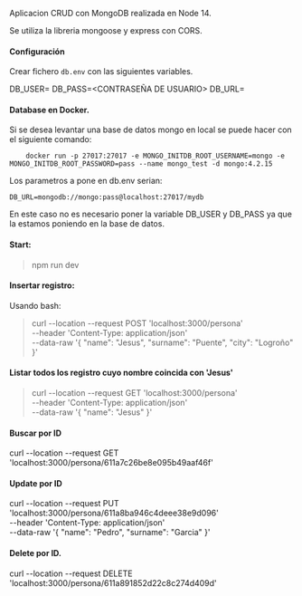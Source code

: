 Aplicacion CRUD con MongoDB realizada en Node 14.

Se utiliza la libreria mongoose  y express con CORS.

#### Configuración

Crear fichero `db.env` con las siguientes variables.

DB_USER=<USUARIO DATABASE>
DB_PASS=<CONTRASEÑA DE USUARIO>
DB_URL=<URL CONEXION>


#### Database en Docker.
Si se desea levantar una base de datos mongo en local se puede hacer con el siguiente comando:
```
    docker run -p 27017:27017 -e MONGO_INITDB_ROOT_USERNAME=mongo -e MONGO_INITDB_ROOT_PASSWORD=pass --name mongo_test -d mongo:4.2.15
``` 

Los parametros a pone en db.env serian:
```
DB_URL=mongodb://mongo:pass@localhost:27017/mydb
```

En este caso no es necesario poner la variable DB_USER y DB_PASS ya que la estamos poniendo en la base de datos.

#### Start: 

> npm run dev


#### Insertar registro:

Usando bash:

> curl --location --request POST 'localhost:3000/persona' \
--header 'Content-Type: application/json' \
--data-raw '{
    "name": "Jesus",
    "surname": "Puente",
    "city": "Logroño"
}'


#### Listar todos los registro cuyo nombre coincida con 'Jesus'

> curl --location --request GET 'localhost:3000/persona' \
--header 'Content-Type: application/json' \
--data-raw '{
    "name": "Jesus"
}'

#### Buscar por ID

curl --location --request GET 'localhost:3000/persona/611a7c26be8e095b49aaf46f' 

#### Update por ID

curl --location --request PUT 'localhost:3000/persona/611a8ba946c4deee38e9d096' \
--header 'Content-Type: application/json' \
--data-raw '{
    "name": "Pedro",
    "surname": "Garcia"
}'

#### Delete por ID.

curl --location --request DELETE 'localhost:3000/persona/611a891852d22c8c274d409d'